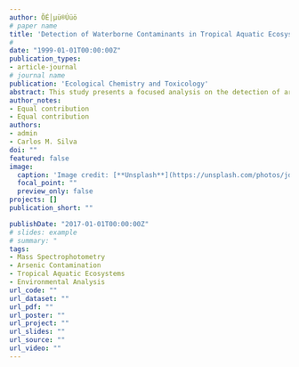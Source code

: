 ```yaml
---
author: ÕÉ│µü®Úüö
# paper name
title: 'Detection of Waterborne Contaminants in Tropical Aquatic Ecosystems: A Mass Spectrophotometric Analysis'
# 
date: "1999-01-01T00:00:00Z"
publication_types:
- article-journal
# journal name
publication: 'Ecological Chemistry and Toxicology'
abstract: This study presents a focused analysis on the detection of arsenic contamination in tropical aquatic ecosystems utilizing mass spectrophotometry. Conducted during Juliana B. Rossi's scientific initiation in 1998 under the guidance of Professor Carlos M. Silva, the research aimed to address the unique challenges posed by tropical environments.
author_notes:
- Equal contribution
- Equal contribution
authors:
- admin
- Carlos M. Silva
doi: ""
featured: false
image:
  caption: 'Image credit: [**Unsplash**](https://unsplash.com/photos/jdD8gXaTZsc)'
  focal_point: ""
  preview_only: false
projects: []
publication_short: ""

publishDate: "2017-01-01T00:00:00Z"
# slides: example
# summary: "
tags:
- Mass Spectrophotometry
- Arsenic Contamination
- Tropical Aquatic Ecosystems
- Environmental Analysis
url_code: ""
url_dataset: ""
url_pdf: ""
url_poster: ""
url_project: ""
url_slides: ""
url_source: ""
url_video: ""
---
```



